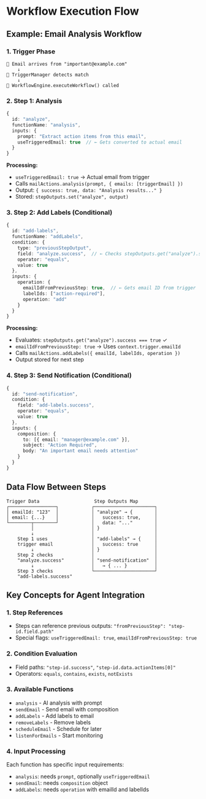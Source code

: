 # Workflow Execution Flow

## Example: Email Analysis Workflow

### 1. **Trigger Phase**

```
📧 Email arrives from "important@example.com"
    ↓
🎯 TriggerManager detects match
    ↓
🚀 WorkflowEngine.executeWorkflow() called
```

### 2. **Step 1: Analysis**

```typescript
{
  id: "analyze",
  functionName: "analysis",
  inputs: {
    prompt: "Extract action items from this email",
    useTriggeredEmail: true  // ← Gets converted to actual email
  }
}
```

**Processing:**

- `useTriggeredEmail: true` → Actual email from trigger
- Calls `mailActions.analysis(prompt, { emails: [triggerEmail] })`
- Output: `{ success: true, data: "Analysis results..." }`
- Stored: `stepOutputs.set("analyze", output)`

### 3. **Step 2: Add Labels (Conditional)**

```typescript
{
  id: "add-labels",
  functionName: "addLabels",
  condition: {
    type: "previousStepOutput",
    field: "analyze.success",  // ← Checks stepOutputs.get("analyze").success
    operator: "equals",
    value: true
  },
  inputs: {
    operation: {
      emailIdFromPreviousStep: true,  // ← Gets email ID from trigger
      labelIds: ["action-required"],
      operation: "add"
    }
  }
}
```

**Processing:**

- Evaluates: `stepOutputs.get("analyze").success === true` ✓
- `emailIdFromPreviousStep: true` → Uses `context.trigger.emailId`
- Calls `mailActions.addLabels({ emailId, labelIds, operation })`
- Output stored for next step

### 4. **Step 3: Send Notification (Conditional)**

```typescript
{
  id: "send-notification",
  condition: {
    field: "add-labels.success",
    operator: "equals",
    value: true
  },
  inputs: {
    composition: {
      to: [{ email: "manager@example.com" }],
      subject: "Action Required",
      body: "An important email needs attention"
    }
  }
}
```

## Data Flow Between Steps

```
Trigger Data                    Step Outputs Map
┌─────────────────┐            ┌──────────────────────┐
│ emailId: "123"  │            │ "analyze" → {        │
│ email: {...}    │            │   success: true,     │
└────────┬────────┘            │   data: "..."        │
         │                     │ }                    │
         ↓                     │                      │
    Step 1 uses                │ "add-labels" → {     │
    trigger email              │   success: true      │
         ↓                     │ }                    │
    Step 2 checks              │                      │
    "analyze.success"          │ "send-notification"  │
         ↓                     │   → { ... }          │
    Step 3 checks              └──────────────────────┘
    "add-labels.success"
```

## Key Concepts for Agent Integration

### 1. **Step References**

- Steps can reference previous outputs: `"fromPreviousStep": "step-id.field.path"`
- Special flags: `useTriggeredEmail: true`, `emailIdFromPreviousStep: true`

### 2. **Condition Evaluation**

- Field paths: `"step-id.success"`, `"step-id.data.actionItems[0]"`
- Operators: `equals`, `contains`, `exists`, `notExists`

### 3. **Available Functions**

- `analysis` - AI analysis with prompt
- `sendEmail` - Send email with composition
- `addLabels` - Add labels to email
- `removeLabels` - Remove labels
- `scheduleEmail` - Schedule for later
- `listenForEmails` - Start monitoring

### 4. **Input Processing**

Each function has specific input requirements:

- `analysis`: needs `prompt`, optionally `useTriggeredEmail`
- `sendEmail`: needs `composition` object
- `addLabels`: needs `operation` with emailId and labelIds
